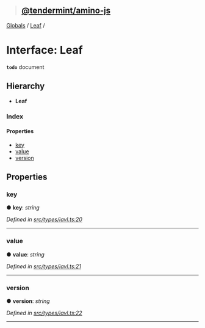 > ## [@tendermint/amino-js](../README.md)

[Globals](../README.md) / [Leaf](leaf.md) /

# Interface: Leaf

**`todo`** document

## Hierarchy

* **Leaf**

### Index

#### Properties

* [key](leaf.md#key)
* [value](leaf.md#value)
* [version](leaf.md#version)

## Properties

###  key

● **key**: *string*

*Defined in [src/types/iavl.ts:20](url)*

___

###  value

● **value**: *string*

*Defined in [src/types/iavl.ts:21](url)*

___

###  version

● **version**: *string*

*Defined in [src/types/iavl.ts:22](url)*

___